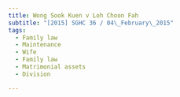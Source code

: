```yaml
---
title: Wong Sook Kuen v Loh Choon Fah 
subtitle: "[2015] SGHC 36 / 04\_February\_2015"
tags:
  - Family law
  - Maintenance
  - Wife
  - Family law
  - Matrimonial assets
  - Division

---
```


